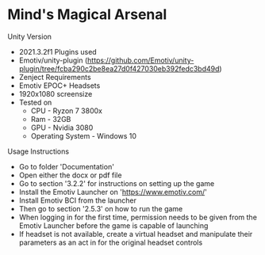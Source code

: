 # Mind's Magical Arsenal

Unity Version
- 2021.3.2f1
Plugins used
- Emotiv/unity-plugin (https://github.com/Emotiv/unity-plugin/tree/fcba290c2be8ea27d0f427030eb392fedc3bd49d)
- Zenject
Requirements
- Emotiv EPOC+ Headsets
- 1920x1080 screensize
- Tested on
  - CPU - Ryzon 7 3800x
  - Ram - 32GB
  - GPU - Nvidia 3080
  - Operating System - Windows 10

Usage Instructions
- Go to folder 'Documentation'
- Open either the docx or pdf file
- Go to section '3.2.2' for instructions on setting up the game
- Install the Emotiv Launcher on 'https://www.emotiv.com/'
- Install Emotiv BCI from the launcher
- Then go to section '2.5.3' on how to run the game
- When logging in for the first time, permission needs to be given from the Emotiv Launcher before the game is capable of launching
- If headset is not available, create a virtual headset and manipulate their parameters as an act in for the original headset controls
